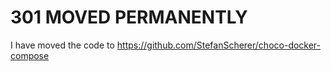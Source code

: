 # 301 MOVED PERMANENTLY

I have moved the code to https://github.com/StefanScherer/choco-docker-compose
